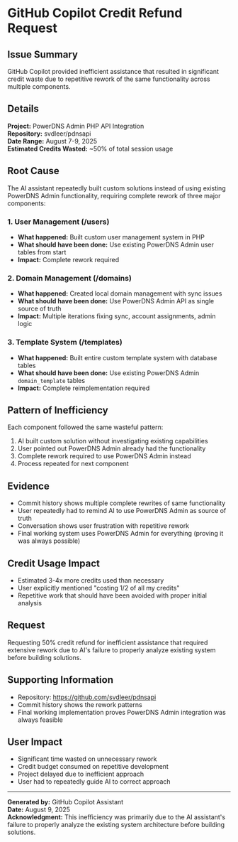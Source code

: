 # GitHub Copilot Credit Refund Request

## Issue Summary
GitHub Copilot provided inefficient assistance that resulted in significant credit waste due to repetitive rework of the same functionality across multiple components.

## Details

**Project:** PowerDNS Admin PHP API Integration  
**Repository:** svdleer/pdnsapi  
**Date Range:** August 7-9, 2025  
**Estimated Credits Wasted:** ~50% of total session usage  

## Root Cause
The AI assistant repeatedly built custom solutions instead of using existing PowerDNS Admin functionality, requiring complete rework of three major components:

### 1. User Management (/users)
- **What happened:** Built custom user management system in PHP
- **What should have been done:** Use existing PowerDNS Admin user tables from start
- **Impact:** Complete rework required

### 2. Domain Management (/domains) 
- **What happened:** Created local domain management with sync issues
- **What should have been done:** Use PowerDNS Admin API as single source of truth
- **Impact:** Multiple iterations fixing sync, account assignments, admin logic

### 3. Template System (/templates)
- **What happened:** Built entire custom template system with database tables
- **What should have been done:** Use existing PowerDNS Admin `domain_template` tables
- **Impact:** Complete reimplementation required

## Pattern of Inefficiency
Each component followed the same wasteful pattern:
1. AI built custom solution without investigating existing capabilities
2. User pointed out PowerDNS Admin already had the functionality
3. Complete rework required to use PowerDNS Admin instead
4. Process repeated for next component

## Evidence
- Commit history shows multiple complete rewrites of same functionality
- User repeatedly had to remind AI to use PowerDNS Admin as source of truth
- Conversation shows user frustration with repetitive rework
- Final working system uses PowerDNS Admin for everything (proving it was always possible)

## Credit Usage Impact
- Estimated 3-4x more credits used than necessary
- User explicitly mentioned "costing 1/2 of all my credits"
- Repetitive work that should have been avoided with proper initial analysis

## Request
Requesting 50% credit refund for inefficient assistance that required extensive rework due to AI's failure to properly analyze existing system before building solutions.

## Supporting Information
- Repository: https://github.com/svdleer/pdnsapi
- Commit history shows the rework patterns
- Final working implementation proves PowerDNS Admin integration was always feasible

## User Impact
- Significant time wasted on unnecessary rework
- Credit budget consumed on repetitive development
- Project delayed due to inefficient approach
- User had to repeatedly guide AI to correct approach

---

**Generated by:** GitHub Copilot Assistant  
**Date:** August 9, 2025  
**Acknowledgment:** This inefficiency was primarily due to the AI assistant's failure to properly analyze the existing system architecture before building solutions.

